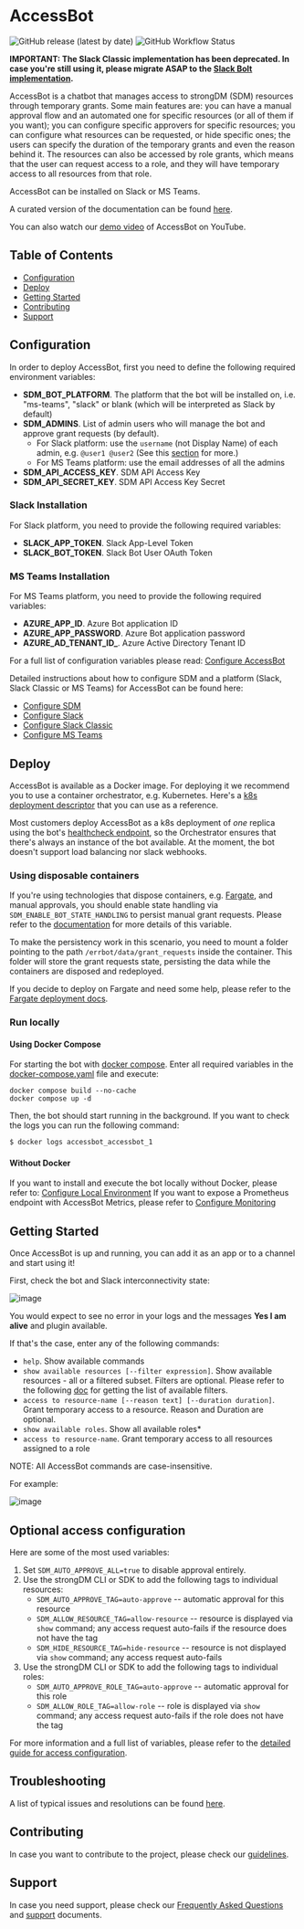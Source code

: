# AccessBot
![GitHub release (latest by date)](https://img.shields.io/github/v/release/strongdm/accessbot)
![GitHub Workflow Status](https://img.shields.io/github/workflow/status/strongdm/accessbot/accessbot?label=tests)

**IMPORTANT: The Slack Classic implementation has been deprecated. In case you're still using it, please migrate ASAP to the [Slack Bolt implementation](https://github.com/strongdm/accessbot/blob/main/docs/slack/CONFIGURE_SLACK.md).**

AccessBot is a chatbot that manages access to strongDM (SDM) resources through temporary grants. 
Some main features are: 
you can have a manual approval flow and an automated one for specific resources (or all of them if you want);
you can configure specific approvers for specific resources;
you can configure what resources can be requested, or hide specific ones; 
the users can specify the duration of the temporary grants and even the reason behind it.
The resources can also be accessed by role grants, which means that the user can request access to a role, and they will have temporary access to all resources from that role. 

AccessBot can be installed on Slack or MS Teams.

A curated version of the documentation can be found [here](https://strongdm.github.io/accessbot/).

You can also watch our [demo video](https://www.youtube.com/watch?v=LfsbXl0b3G8) of AccessBot on YouTube.

## Table of Contents
* [Configuration](#configuration)
* [Deploy](#deploy)
* [Getting Started](#getting-started)
* [Contributing](#contributing)
* [Support](#support)

## Configuration
In order to deploy AccessBot, first you need to define the following required environment variables:
* **SDM_BOT_PLATFORM**. The platform that the bot will be installed on, i.e. "ms-teams", "slack" or blank (which will be interpreted as Slack by default)
* **SDM_ADMINS**. List of admin users who will manage the bot and approve grant requests (by default).
  - For Slack platform: use the `username` (not Display Name) of each admin, e.g. `@user1 @user2` (See this [section](docs/TROUBLESHOOTING.md#getting-slack-usernames) for more.)
  - For MS Teams platform: use the email addresses of all the admins
* **SDM_API_ACCESS_KEY**. SDM API Access Key
* **SDM_API_SECRET_KEY**. SDM API Access Key Secret

### Slack Installation
For Slack platform, you need to provide the following required variables:
* **SLACK_APP_TOKEN**. Slack App-Level Token
* **SLACK_BOT_TOKEN**. Slack Bot User OAuth Token

### MS Teams Installation
For MS Teams platform, you need to provide the following required variables:
* **AZURE_APP_ID**. Azure Bot application ID
* **AZURE_APP_PASSWORD**. Azure Bot application password
* **AZURE_AD_TENANT_ID_**. Azure Active Directory Tenant ID

For a full list of configuration variables please read: [Configure AccessBot](docs/configure_accessbot/CONFIGURE_ACCESSBOT.md)

Detailed instructions about how to configure SDM and a platform (Slack, Slack Classic or MS Teams) for AccessBot can be found here:
* [Configure SDM](docs/configure_accessbot/CONFIGURE_SDM.md)
* [Configure Slack](docs/slack/CONFIGURE_SLACK.md)
* [Configure Slack Classic](docs/slack/CONFIGURE_SLACK_CLASSIC.md)
* [Configure MS Teams](docs/ms-teams/CONFIGURE_MS_TEAMS.md)


## Deploy

AccessBot is available as a Docker image. For deploying it we recommend you to use a container orchestrator, e.g. Kubernetes. Here's a [k8s deployment descriptor](k8s-descriptor.yaml) that you can use as a reference.

Most customers deploy AccessBot as a k8s deployment of *one* replica using the bot's [healthcheck endpoint](.), so the Orchestrator ensures that there's always an instance of the bot available. At the moment, the bot doesn't support load balancing nor slack webhooks. 

### Using disposable containers

If you're using technologies that dispose containers, e.g. [Fargate](https://aws.amazon.com/fargate/), and manual approvals, you should enable state handling via `SDM_ENABLE_BOT_STATE_HANDLING` to persist manual grant requests. Please refer to the [documentation](docs/configure_accessbot/CONFIGURE_ACCESSBOT.md#bot-configuration) for more details of this variable.

To make the persistency work in this scenario, you need to mount a folder pointing to the path `/errbot/data/grant_requests` inside the container. This folder will store the grant requests state, persisting the data while the containers are disposed and redeployed.

If you decide to deploy on Fargate and need some help, please refer to the [Fargate deployment docs](./docs/deploy/FARGATE.md).

### Run locally

#### Using Docker Compose

For starting the bot with [docker compose](https://docs.docker.com/compose/install/). 
Enter all required variables in the [docker-compose.yaml](docker-compose.yaml) file and execute:

```
docker compose build --no-cache 
docker compose up -d
```

Then, the bot should start running in the background. If you want to check the logs you can run the following command: 
```bash
$ docker logs accessbot_accessbot_1
```

#### Without Docker

If you want to install and execute the bot locally without Docker, please refer to: [Configure Local Environment](docs/CONFIGURE_LOCAL_ENV.md)
If you want to expose a Prometheus endpoint with AccessBot Metrics, please refer to [Configure Monitoring](docs/configure_accessbot/CONFIGURE_MONITORING.md)

## Getting Started
Once AccessBot is up and running, you can add it as an app or to a channel and start using it!

First, check the bot and Slack interconnectivity state:

![image](docs/img/health-check.gif)

You would expect to see no error in your logs and the messages **Yes I am alive** and plugin available.

If that's the case, enter any of the following commands:
* `help`. Show available commands 
* `show available resources [--filter expression]`. Show available resources - all or a filtered subset. Filters are optional. 
Please refer to the following [doc](https://www.strongdm.com/docs/automation/getting-started/filters) for getting the list of available filters.
* `access to resource-name [--reason text] [--duration duration]`. Grant temporary access to a resource. Reason and Duration are optional.
* `show available roles`. Show all available roles*
* `access to resource-name`. Grant temporary access to all resources assigned to a role

NOTE: All AccessBot commands are case-insensitive.

For example:

![image](docs/img/main-commands-tutorial.gif)

## Optional access configuration
Here are some of the most used variables:

1. Set `SDM_AUTO_APPROVE_ALL=true` to disable approval entirely.
2. Use the strongDM CLI or SDK to add the following tags to individual resources:
      - `SDM_AUTO_APPROVE_TAG=auto-approve` -- automatic approval for this resource
      - `SDM_ALLOW_RESOURCE_TAG=allow-resource` -- resource is displayed via `show` command; any access request auto-fails if the resource does not have the tag
      - `SDM_HIDE_RESOURCE_TAG=hide-resource` -- resource is not displayed via `show` command; any access request auto-fails
3. Use the strongDM CLI or SDK to add the following tags to individual roles:
      - `SDM_AUTO_APPROVE_ROLE_TAG=auto-approve` -- automatic approval for this role
      - `SDM_ALLOW_ROLE_TAG=allow-role` -- role is displayed via `show` command; any access request auto-fails if the role does not have the tag

For more information and a full list of variables, please refer to the [detailed guide for access configuration](docs/configure_accessbot/ACCESS_CONFIGURATION.md).

## Troubleshooting

A list of typical issues and resolutions can be found [here](docs/TROUBLESHOOTING.md).

## Contributing
In case you want to contribute to the project, please check our [guidelines](CONTRIBUTING.md).

## Support
In case you need support, please check our [Frequently Asked Questions](docs/FAQ.md) and [support](SUPPORT.md) documents.


